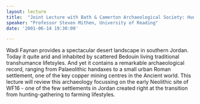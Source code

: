 ```yaml
---
layout: lecture
title:  "Joint Lecture with Bath & Camerton Archaeological Society: Hunter Gatherers and First Farmers in Wadi Faynan, Southern Jordan"
speaker: "Professor Steven Mithen, University of Reading"
date: '2001-06-14 19:30:00'

---
```

Wadi Faynan provides a spectacular desert landscape in southern Jordan. Today it quite arid and inhabited by scattered Bedouin living traditional transhumance lifetsyles. And yet it contains a remarkable archaeological record, ranging from Palaeolithic handaxes to a small urban Roman settlement, one of the key copper mining centres in the Ancient world. This lecture will review this archaeology focussing on the early Neolithic site of WF16 - one of the few settlements in Jordan created right at the transition from hunting-gathering to farming lifestyles.